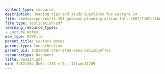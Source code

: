 ```yaml
---
content_type: resource
description: Reading tips and study questions for Lecture 24.
file: /media/courses/11-201-gateway-planning-action-fall-2007/7a87c55b8b64f233ef2cf17fadc31289_read24.pdf
file_type: application/pdf
learning_resource_types:
- Lecture Notes
ocw_type: OCWFile
parent_title: Lecture Notes
parent_type: CourseSection
parent_uid: 1583e95b-c487-2f9a-a0e3-3811ab29f7d3
resourcetype: Document
title: read24.pdf
uid: 7a87c55b-8b64-f233-ef2c-f17fadc31289
---
```

